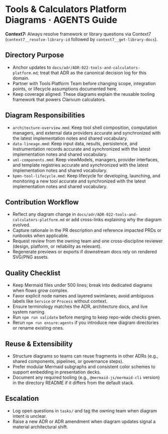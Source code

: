 # Tools & Calculators Platform Diagrams · AGENTS Guide

**Context7:** Always resolve framework or library questions via Context7 (`context7__resolve-library-id` followed by `context7__get-library-docs`).
## Directory Purpose
- Anchor updates to `docs/adr/ADR-022-tools-and-calculators-platform.md`; treat that ADR as the canonical decision log for this domain.
- Partner with Tools Platform Team before changing scope, integration points, or lifecycle assumptions documented here.
- Keep coverage aligned: These diagrams explain the reusable tooling framework that powers Clarivum calculators.

## Diagram Responsibilities
- `architecture-overview.mmd`: Keep tool shell composition, computation managers, and external data providers accurate and synchronized with the latest implementation notes and shared vocabulary.
- `data-lineage.mmd`: Keep input data, results, persistence, and instrumentation records accurate and synchronized with the latest implementation notes and shared vocabulary.
- `uml-components.mmd`: Keep viewModels, managers, provider interfaces, and template registries accurate and synchronized with the latest implementation notes and shared vocabulary.
- `bpmn-tool-lifecycle.mmd`: Keep lifecycle for developing, launching, and monitoring a new tool accurate and synchronized with the latest implementation notes and shared vocabulary.

## Contribution Workflow
- Reflect any diagram change in `docs/adr/ADR-022-tools-and-calculators-platform.md` or add cross-links explaining why the diagram evolved.
- Capture rationale in the PR description and reference impacted PRDs or runbooks when applicable.
- Request review from the owning team and one cross-discipline reviewer (design, platform, or reliability as relevant).
- Regenerate previews or exports if downstream docs rely on rendered SVG/PNG assets.

## Quality Checklist
- Keep Mermaid files under 500 lines; break into dedicated diagrams when flows grow complex.
- Favor explicit node names and layered swimlanes; avoid ambiguous labels like `Service` or `Process` without context.
- Ensure terminology matches the ADR, architecture docs, and live system naming.
- Run `npm run validate` before merging to keep repo-wide checks green.
- Rerun `npm run ensure:agents` if you introduce new diagram directories or rename existing ones.

## Reuse & Extensibility
- Structure diagrams so teams can reuse fragments in other ADRs (e.g., shared components, pipelines, or governance steps).
- Prefer modular Mermaid subgraphs and consistent color schemes to support embedding in presentation decks.
- Document any required tooling (e.g., `@mermaid-js/mermaid-cli` version) in the directory README if it differs from the default stack.

## Escalation
- Log open questions in `tasks/` and tag the owning team when diagram intent is unclear.
- Raise a new ADR or ADR amendment when diagram updates signal a material architectural shift.
